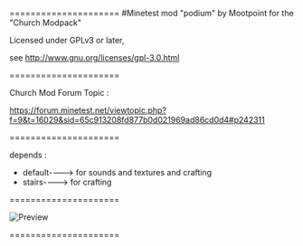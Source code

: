 =====================
#Minetest mod "podium" by Mootpoint
for  the "Church Modpack"

Licensed under GPLv3 or later,

see http://www.gnu.org/licenses/gpl-3.0.html

=====================

Church Mod Forum Topic :

https://forum.minetest.net/viewtopic.php?f=9&t=16029&sid=65c913208fd877b0d021969ad86cd0d4#p242311

=====================

depends :
- default----> for sounds and textures and crafting
- stairs----> for crafting

=====================

![Preview](https://raw.githubusercontent.com/Napiophelios/church/master/church_podium/screenshot.png)

=====================


